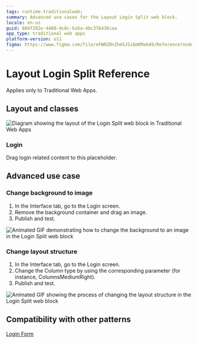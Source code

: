```yaml
---
tags: runtime-traditionalweb;
summary: Advanced use cases for the Layout Login Split web block.
locale: en-us
guid: 804f282e-4480-4c8c-ba5a-4bc376436caa
app_type: traditional web apps
platform-version: o11
figma: https://www.figma.com/file/eFWRZ0nZhm5J5ibmKMak49/Reference?node-id=615:493
---
```


# Layout Login Split Reference

<div class="info" markdown="1">

Applies only to Traditional Web Apps.

</div>

## Layout and classes

![Diagram showing the layout of the Login Split web block in Traditional Web Apps](images/layout-loginsplit-1-diag.png "Layout Login Split Diagram")

### Login

Drag login related content to this placeholder.

## Advanced use case

### Change background to image

1. In the Interface tab, go to the Login screen.
1. Remove the background container and drag an image.
1. Publish and test.

![Animated GIF demonstrating how to change the background to an image in the Login Split web block](images/layout-loginsplit-1-ss.gif "Login Split Background Image Change")

### Change layout structure

1. In the Interface tab, go to the Login screen.
1. Change the Column type by using the corresponding parameter (for instance, ColumnsMediumRight).
1. Publish and test.

![Animated GIF showing the process of changing the layout structure in the Login Split web block](images/layout-loginsplit-2-ss.gif "Login Split Layout Structure Change")

## Compatibility with other patterns

[Login Form](loginform.md)
